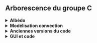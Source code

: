 ## Arborescence du groupe C
<details>
<summary> <b>Albédo</b> </summary> 
  
Ce dossier regroupe plusieurs versions de modélisation de l’effet de l’albédo terrestre (par découpage terrestre ou par appel API de la NASA). 
</details>

<details>
<summary> <b>Modélisation convection</b> </summary>
  
Contient les codes principaux de simulation de la convection atmosphérique. Ces fichiers implémentent la loi de Newton pour modéliser les échanges thermiques entre le sol (nuit/jour) et des blocs d’air se déplaçant à vitesse constante. 
</details>

<details>
<summary> <b>Anciennes versions du code</b> </summary>
  
Ce dossier contient les anciennes versions du code principal.
</details>

<details>
<summary> <b>GUI et code</b> </summary>
  
Ce dossier contient l’interface graphique (GUI) ainsi que le code complet du projet.
</details>
